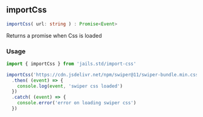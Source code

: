
## importCss
```ts 
importCss( url: string ) : Promise<Event>
```

Returns a promise when Css is loaded


### Usage 

```ts 
import { importCss } from 'jails.std/import-css'

importCss('https://cdn.jsdelivr.net/npm/swiper@11/swiper-bundle.min.css')
  .then( (event) => {
    console.log(event, 'swiper css loaded') 
  })
  .catch( (event) => {
    console.error('error on loading swiper css') 
  })
```